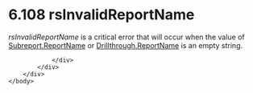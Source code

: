 <html dir="LTR" xmlns:mshelp="http://msdn.microsoft.com/mshelp" xmlns:ddue="http://ddue.schemas.microsoft.com/authoring/2003/5" xmlns:xlink="http://www.w3.org/1999/xlink" xmlns:tool="http://www.microsoft.com/tooltip">
    <head>
        <meta http-equiv="Content-Type" content="text/html; CHARSET=utf-8"></meta>
        <meta name="save" content="history"></meta>
        <title>6.108 rsInvalidReportName</title>
        <xml>
            <mshelp:toctitle title="6.108 rsInvalidReportName"></mshelp:toctitle>
            <mshelp:rltitle title="[MS-RDL]: rsInvalidReportName"></mshelp:rltitle>
            <mshelp:keyword index="A" term="8a37625d-08ec-4114-9ac9-fdd1d24363ff"></mshelp:keyword>
            <mshelp:attr name="DCSext.ContentType" value="open specification"></mshelp:attr>
            <mshelp:attr name="AssetID" value="8a37625d-08ec-4114-9ac9-fdd1d24363ff"></mshelp:attr>
            <mshelp:attr name="TopicType" value="kbRef"></mshelp:attr>
            <mshelp:attr name="DCSext.Title" value="[MS-RDL]: rsInvalidReportName" />
        </xml>
    </head>
    <body>
        <div id="header">
            <h1 class="heading">6.108 rsInvalidReportName</h1>
        </div>
        <div id="mainSection">
            <div id="mainBody">
                <div id="allHistory" class="saveHistory"></div>
                <div id="sectionSection0" class="section" name="collapseableSection">
                    

<p><i>rsInvalidReportName</i> is a critical error that will
occur when the value of <a href="33862fbd-d3bd-4356-bf2d-01126ae0b447.htm">Subreport.ReportName</a>
or <a href="91e90345-dbae-414e-8ca0-c0e7b12cce60.htm">Drillthrough.ReportName</a>
is an empty string.</p>


                </div>
            </div>
        </div>
    </body>
</html>